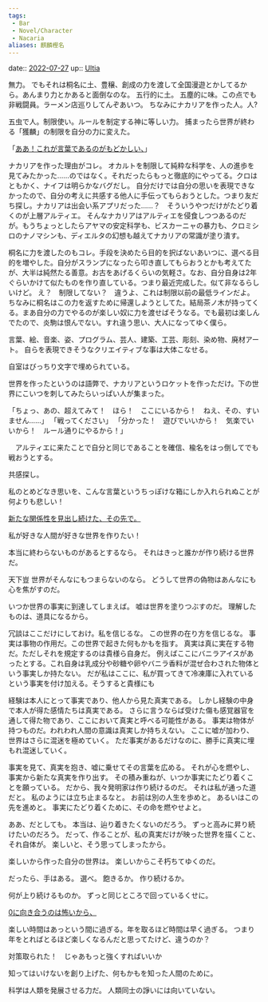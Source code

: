 ```yaml
---
tags:
 - Bar
 - Novel/Character
 - Nacaria
aliases: 麒麟樫名
---
```


date:: [2022-07-27](Daily_Note/2022-07-27.md)
up:: [Ultia](Ultia.md)



無力。
でもそれは桐名に土、豊穣、創成の力を渡して全国漫遊とかしてるから。あんまり力とかあると面倒なのな。
五行的に土。
五塵的に味。この点でも非戦闘員。ラーメン店巡りしてんぞあいつ。
ちなみにナカリアを作った人。人?

五虫で人。制限使い。ルールを制定する神に等しい力。
捕まったら世界が終わる「獲麟」の制限を自分の力に変えた。

「[ああ！これが言葉であるのがもどかしい、](../../../Info/ああ！これが言葉であるのがもどかしい、.md)」

ナカリアを作った理由がコレ。
オカルトを制限して純粋な科学を、人の進歩を見てみたかった……のではなく。それだったらもっと徹底的にやってる。クロはともかく、ナイフは明らかなバグだし。
自分だけでは自分の思いを表現できなかったので、自分の考えに共感する他人に手伝ってもらおうとした。つまり友だち探し。ナカリアは出会い系アプリだった……？　そういうやつだけがたどり着くのが上層アルティエ。
そんなナカリアはアルティエを侵食しつつあるのだが。もうちょっとしたらアヤマの安定科学も、ビスカーニャの暴力も、クロミシロのナノマシンも、ディエルタの幻想も越えてナカリアの常識が塗り潰す。

桐名に力を渡したのもコレ。手段を決めたら目的を択ばないあいつに、選べる目的を増やした。自分がスランプになったら叩き直してもらおうとかも考えてたが、大半は純然たる善意。お古をあげるくらいの気軽さ。なお、自分自身は2年ぐらいかけて似たものを作り直している。つまり最近完成した。似て非なるらしいけど。
え？　制限してない？　違うよ、これは制限以前の最低ラインだよ。
ちなみに桐名はこの力を返すために帰還しようとしてた。結局茶ノ木が持ってくる。まあ自分の力でやるのが楽しい奴に力を渡せばそうなる。でも最初は楽しんでたので、炎駒は恨んでない。すれ違う思い、大人になってゆく僕ら。

言葉、絵、音楽、姿、プログラム、芸人、建築、工芸、彫刻、染め物、廃材アート。
自らを表現できそうなクリエイティブな事は大体こなせる。

自室はびっちり文字で埋められている。

世界を作ったというのは語弊で、ナカリアというロケットを作っただけ。下の世界にこいつを刺してみたらいっぱい人が集まった。

「ちょっ、あの、超えてみて！　ほら！　ここにいるから！　ねえ、その、すいません……」
「戦ってください」
「分かった！　遊びでいいから！　気楽でいいから！　ルール通りにやるから！」

　アルティエに来たことで自分と同じであることを確信、楡名をはっ倒してでも戦おうとする。

共感探し。

私のとめどなき思いを、こんな言葉というちっぽけな箱にしか入れられぬことが何よりも悲しい！

[新たな関係性を見出し続けた、その先で。](../../../Info/新たな関係性を見出し続けた、その先で。.md)

私が好きな人間が好きな世界を作りたい！

本当に終わらないものがあるとするなら。
それはきっと誰かが作り続ける世界だ。

天下豈
世界がそんなにもつまらないのなら。
どうして世界の偽物はあんなにも心を焦がすのだ。

いつか世界の事実に到達してしまえば。
嘘は世界を塗りつぶすのだ。
理解したものは、道具になるから。

冗談はここだけにしておけ。私を信じるな。
この世界の在り方を信じるな。
事実は事物の作用だ。この世界で起きた何もかもを指す。
真実は真に実在する物だ。ただしそれを規定するのは貴様ら自身だ。
例えばここにバニラアイスがあったとする。これ自身は乳成分や砂糖や卵やバニラ香料が混ぜ合わされた物体という事実しか持たない。
だが私はここに、私が買ってきて冷凍庫に入れているという事実を付け加える。そうすると貴様にも

経験は本人にとって事実であり、他人から見た真実である。
しかし経験の中身で本人が得た感情たちは真実である。
さらに言うならば受けた傷も感覚器官を通して得た物であり、ここにおいて真実と呼べる可能性がある。
事実は物体が持つものだ。われわれ人間の意識は真実しか持ちえない。
ここに嘘が加わり、世界はさらに混迷を極めていく。
ただ事実があるだけなのに、勝手に真実に埋もれ混迷していく。

事実を見て、真実を抱き、嘘に乗せてその言葉を広める。
それが心を燃やし、事実から新たな真実を作り出す。
その積み重ねが、いつか事実にたどり着くことを願っている。
だから、我々発明家は作り続けるのだ。
それは私が通った道だと。
私のようには立ち止まるなと。
お前は別の人生を歩めと。
あるいはこの先を進めと。
事実にたどり着くために、その命を燃やせよと。

ああ、だとしても。
本当は、辿り着きたくないのだろう。
ずっと高みに昇り続けたいのだろう。
だって、作ることが、私の真実だけが映った世界を描くこと、それ自体が。
楽しいと、そう思ってしまったから。

楽しいから作った自分の世界は。
楽しいからこそ朽ちてゆくのだ。

だったら、手はある。
選べ。
飽きるか。
作り続けるか。

何が上り続けるものか。
ずっと同じところで回っているくせに。

[0に向き合うのは怖いから、](../../../Info/0に向き合うのは怖いから、.md)

楽しい時間はあっという間に過ぎる。年を取るほど時間は早く過ぎる。
つまり年をとればとるほど楽しくなるんだと思ってたけど、違うのか？


対策取られた！　じゃあもっと強くすればいいか

知ってはいけないを創り上げた、何もかもを知った人間のために。

科学は人類を発展させる力だ。
人類同士の諍いには向いていない。



